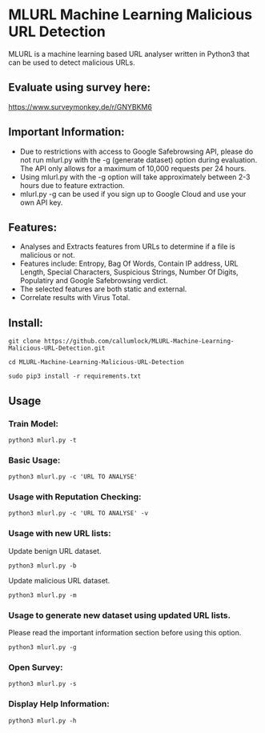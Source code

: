 # MLURL Machine Learning Malicious URL Detection
MLURL is a machine learning based URL analyser written in Python3 that can be used to detect malicious URLs.

## Evaluate using survey here:
https://www.surveymonkey.de/r/GNYBKM6

## Important Information:
* Due to restrictions with access to Google Safebrowsing API, please do not run mlurl.py with the -g (generate dataset) option during evaluation. The API only allows for a maximum of 10,000 requests per 24 hours. 
* Using mlurl.py with the -g option will take approximately between 2-3 hours due to feature extraction.
* mlurl.py -g can be used if you sign up to Google Cloud and use your own API key. 

## Features:
* Analyses and Extracts features from URLs to determine if a file is malicious or not.
* Features include: Entropy, Bag Of Words, Contain IP address, URL Length, Special Characters, Suspicious Strings, Number Of Digits, Populatiry and Google Safebrowsing verdict.
* The selected features are both static and external.   
* Correlate results with Virus Total.

## Install:
```
git clone https://github.com/callumlock/MLURL-Machine-Learning-Malicious-URL-Detection.git

cd MLURL-Machine-Learning-Malicious-URL-Detection

sudo pip3 install -r requirements.txt
```
## Usage

### Train Model:
```
python3 mlurl.py -t
```
### Basic Usage:
```
python3 mlurl.py -c 'URL TO ANALYSE'
```

### Usage with Reputation Checking:
```
python3 mlurl.py -c 'URL TO ANALYSE' -v
```

### Usage with new URL lists:
Update benign URL dataset.
```
python3 mlurl.py -b
```
Update malicious URL dataset.
```
python3 mlurl.py -m
```
### Usage to generate new dataset using updated URL lists.

Please read the important information section before using this option.
```
python3 mlurl.py -g
```
### Open Survey:
```
python3 mlurl.py -s
```

### Display Help Information:
```
python3 mlurl.py -h
```